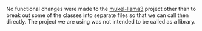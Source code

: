 No functional changes were made to the [mukel-llama3](https://github.com/mukel/llama3.java) project other than
to break out some of the classes into separate files so that we can call then directly. The project we are using
was not intended to be called as a library.